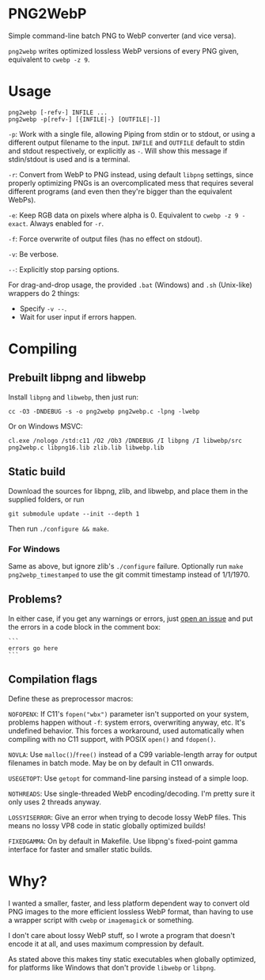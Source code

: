 # PNG2WebP
Simple command-line batch PNG to WebP converter (and vice versa).

`png2webp` writes optimized lossless WebP versions of every PNG given,
equivalent to `cwebp -z 9`.

# Usage

    png2webp [-refv-] INFILE ...
    png2webp -p[refv-] [{INFILE|-} [OUTFILE|-]]

`-p`: Work with a single file, allowing Piping from stdin or to stdout,
    or using a different output filename to the input.
    `INFILE` and `OUTFILE` default to stdin and stdout respectively,
    or explicitly as `-`.
    Will show this message if stdin/stdout is used and is a terminal.

`-r`: Convert from WebP to PNG instead, using default `libpng` settings,
    since properly optimizing PNGs is an overcomplicated mess
    that requires several different programs
    (and even then they're bigger than the equivalent WebPs).

`-e`: Keep RGB data on pixels where alpha is 0.
    Equivalent to `cwebp -z 9 -exact`. Always enabled for `-r`.

`-f`: Force overwrite of output files (has no effect on stdout).

`-v`: Be verbose.

`--`: Explicitly stop parsing options.

For drag-and-drop usage, the provided `.bat` (Windows) and `.sh` (Unix-like)
wrappers do 2 things:
* Specify `-v --`.
* Wait for user input if errors happen.

# Compiling
## Prebuilt libpng and libwebp
Install `libpng` and `libwebp`, then just run:

    cc -O3 -DNDEBUG -s -o png2webp png2webp.c -lpng -lwebp

Or on Windows MSVC:

    cl.exe /nologo /std:c11 /O2 /Ob3 /DNDEBUG /I libpng /I libwebp/src png2webp.c libpng16.lib zlib.lib libwebp.lib

## Static build
Download the sources for libpng, zlib, and libwebp,
and place them in the supplied folders, or run

    git submodule update --init --depth 1

Then run `./configure && make`.

### For Windows
Same as above, but ignore zlib's `./configure` failure.
Optionally run `make png2webp_timestamped`
to use the git commit timestamp instead of 1/1/1970.

## Problems?
In either case, if you get any warnings or errors, just
[open an issue](https://github.com/landfillbaby/png2webp/issues/new)
and put the errors in a code block in the comment box:

    ```
    errors go here
    ```

## Compilation flags
Define these as preprocessor macros:

`NOFOPENX`: If C11's `fopen("wbx")` parameter isn't supported on your system,
problems happen without `-f`: system errors, overwriting anyway, etc.
It's undefined behavior. This forces a workaround, used automatically
when compiling with no C11 support, with POSIX `open()` and `fdopen()`.

`NOVLA`: Use `malloc()`/`free()` instead of a C99 variable-length array
for output filenames in batch mode. May be on by default in C11 onwards.

`USEGETOPT`: Use `getopt` for command-line parsing instead of a simple loop.

`NOTHREADS`: Use single-threaded WebP encoding/decoding.
I'm pretty sure it only uses 2 threads anyway.

`LOSSYISERROR`: Give an error when trying to decode lossy WebP files.
This means no lossy VP8 code in static globally optimized builds!

`FIXEDGAMMA`: On by default in Makefile.
Use libpng's fixed-point gamma interface for faster and smaller static builds.

# Why?
I wanted a smaller, faster, and less platform dependent way to convert old
PNG images to the more efficient lossless WebP format,
than having to use a wrapper script with `cwebp` or `imagemagick` or something.

I don't care about lossy WebP stuff, so I wrote a program that doesn't encode
it at all, and uses maximum compression by default.

As stated above this makes tiny static executables when globally optimized,
for platforms like Windows that don't provide `libwebp` or `libpng`.
